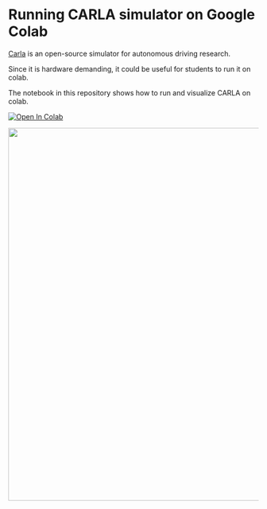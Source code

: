 # Running CARLA simulator on Google Colab

[Carla](https://github.com/carla-simulator/carla) is an open-source simulator for autonomous driving research.

Since it is hardware demanding, it could be useful for students to run it on colab.

The notebook in this repository shows how to run and visualize CARLA on colab.


[![Open In Colab](https://colab.research.google.com/assets/colab-badge.svg)](https://colab.research.google.com/github/Gooogr/carla-colab/blob/master/carla_simulator.ipynb)


<img src="https://raw.githubusercontent.com/MichaelBosello/carla-colab/master/img/screen.png" width="750">
